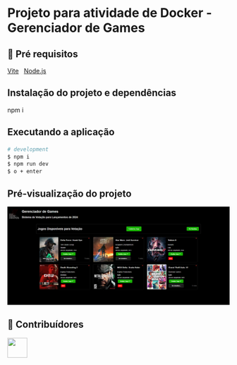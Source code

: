 # Projeto para atividade de Docker - Gerenciador de Games
 
## 🔐 Pré requisitos

<a href="https://vitejs.dev/">Vite</a> &nbsp;
<a href="https://nodejs.org/en/">Node.js</a> &nbsp;

## Instalação do projeto e dependências

npm i

## Executando a aplicação

```bash
# development
$ npm i
$ npm run dev
$ o + enter
```

## Pré-visualização do projeto

<img width="1000" alt="image" src="/public/preview2.png">

## 🤝 Contribuídores

<a href="https://github.com/TechGui"><img src="https://github.com/TechGui.png" width="45" height="45"></a> &nbsp;